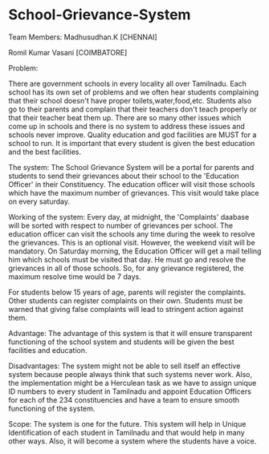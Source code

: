 School-Grievance-System
=======================
Team Members:
Madhusudhan.K [CHENNAI]

Romil Kumar Vasani [COIMBATORE]


Problem:

There are government schools in every locality all over Tamilnadu. Each school has its own set of problems and we often
hear students complaining that their school doesn't have proper toilets,water,food,etc. Students also go to their parents
and complain that their teachers don't teach properly or that their teacher beat them up. There are so many other issues
which come up in schools and there is no system to address these issues and schools never improve. Quality education and
god facilities are MUST for a school to run. It is important that every student is given the best education and the best
facilities. 

The system:
The School Grievance System will be a portal for parents and students to send their grievances about their school to the
'Education Officer' in their Constituency. The education officer will visit those schools which have the maximum number of
grievances. This visit would take place on every saturday.

Working of the system:
Every day, at midnight, the 'Complaints' daabase will be sorted with respect to number of grievances per school. The
education officer can visit the schools any time during the week to resolve the grievances. This is an optional visit.
However, the weekend visit will be mandatory. On Saturday morning, the Education Officer will get a mail telling him which
schools must be visited that day. He must go and resolve the grievances in all of those schools. So, for any grievance registered, the maximum resolve time would be 7 days. 

For students below 15 years of age, parents will register the complaints. Other students can register complaints on their own. Students must be warned that giving false complaints will lead to stringent action against them.

Advantage:
The advantage of this system is that it will ensure transparent functioning of the school system and students will be given the best facilities and education. 

Disadvantages:
The system might not be able to sell itself an effective system because people always think that such systems never work. Also, the implementation might be a Herculean task as we have to assign unique ID numbers to every student in Tamilnadu and appoint Education Officers for each of the 234 constituencies and have a team to ensure smooth functioning of the system. 

Scope:
The system is one for the future. This system will help in Unique Identification of each student in Tamilnadu and that would help in many other ways. Also, it will become a system where the students have a voice.
